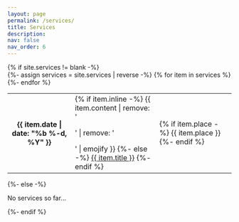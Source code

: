 ```yaml
---
layout: page
permalink: /services/
title: Services
description: 
nav: false
nav_order: 6
---
```



<!-- pages/services.md -->
<div class="services">
{% if site.services != blank -%} 
<div class="table-responsive">
    <table class="table table-sm table-borderless">
    {%- assign services = site.services | reverse -%} 
    {% for item in services %} 
    <tr>
        <th scope="row">{{ item.date | date: "%b %-d, %Y" }}</th>
        <td>
        {% if item.inline -%} 
            {{ item.content | remove: '<p>' | remove: '</p>' | emojify }}
        {%- else -%} 
            <a class="services-title" href="{{ item.url | relative_url }}">{{ item.title }}</a>
        {%- endif %} 
        </td>
        <td>
        {% if item.place -%} 
            <span class="services-place">{{ item.place }}</span>
        {%- endif %}
        </td>
    </tr>
    {%- endfor %} 
    </table>
</div>
{%- else -%} 
<p>No services so far...</p>
{%- endif %} 
</div>
